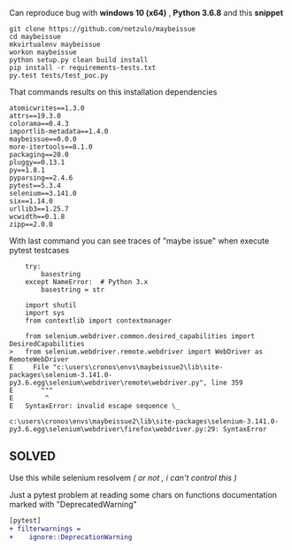 Can reproduce bug with **windows 10 (x64)** , **Python 3.6.8** and this **snippet**

```
git clone https://github.com/netzulo/maybeissue
cd maybeissue
mkvirtualenv maybeissue
workon maybeissue
python setup.py clean build install
pip install -r requirements-tests.txt
py.test tests/test_poc.py
```

That commands results on this installation dependencies

```
atomicwrites==1.3.0
attrs==19.3.0
colorama==0.4.3
importlib-metadata==1.4.0
maybeissue==0.0.0
more-itertools==8.1.0
packaging==20.0
pluggy==0.13.1
py==1.8.1
pyparsing==2.4.6
pytest==5.3.4
selenium==3.141.0
six==1.14.0
urllib3==1.25.7
wcwidth==0.1.8
zipp==2.0.0
```

With last command you can see traces of "maybe issue" when execute pytest testcases

```
    try:
        basestring
    except NameError:  # Python 3.x
        basestring = str
    
    import shutil
    import sys
    from contextlib import contextmanager
    
    from selenium.webdriver.common.desired_capabilities import DesiredCapabilities
>   from selenium.webdriver.remote.webdriver import WebDriver as RemoteWebDriver
E     File "c:\users\cronos\envs\maybeissue2\lib\site-packages\selenium-3.141.0-py3.6.egg\selenium\webdriver\remote\webdriver.py", line 359
E       """
E        ^
E   SyntaxError: invalid escape sequence \_

c:\users\cronos\envs\maybeissue2\lib\site-packages\selenium-3.141.0-py3.6.egg\selenium\webdriver\firefox\webdriver.py:29: SyntaxError
```


## SOLVED

Use this while selenium resolvem _( or not , i can't control this )_

Just a pytest problem at reading some chars on functions documentation marked with "DeprecatedWarning" 

```diff
[pytest]
+ filterwarnings =
+    ignore::DeprecationWarning
```
